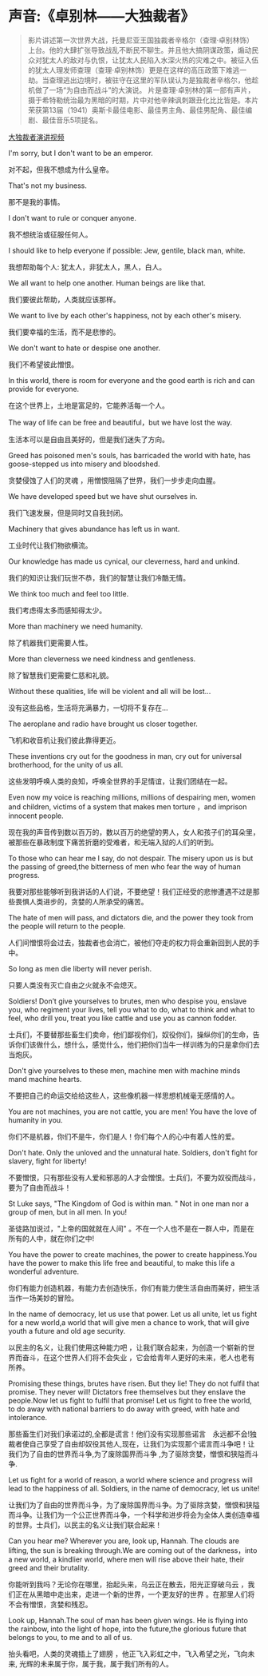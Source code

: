 # 声音:《卓别林——大独裁者》

>影片讲述第一次世界大战，托曼尼亚王国独裁者辛格尔（查理·卓别林饰）上台。他的大肆扩张导致战乱不断民不聊生。并且他大搞阴谋政策，煽动民众对犹太人的敌对与仇恨，让犹太人民陷入水深火热的灾难之中。被征入伍的犹太人理发师查理（查理·卓别林饰）更是在这样的高压政策下难逃一劫。当查理逃出边境时，被驻守在这里的军队误认为是独裁者辛格尔，他趁机做了一场“为自由而战斗”的大演说。 
>片是查理·卓别林的第一部有声片，摄于希特勒统治最为黑暗的时期，片中对他辛辣讽刺跟丑化比比皆是。本片荣获第13届（1941）奥斯卡最佳电影、最佳男主角、最佳男配角、最佳编剧、最佳音乐5项提名。

[大独裁者演讲视频](https://vimeo.com/617494602)

I'm sorry, but I don't want to be an emperor.

对不起，但我不想成为什么皇帝。

That's not my business.

那不是我的事情。

I don't want to rule or conquer anyone.

我不想统治或征服任何人。

I should like to help everyone if possible: Jew, gentile, black man, white.

我想帮助每个人: 犹太人，非犹太人，黑人，白人。

We all want to help one another. Human beings are like that.

我们要彼此帮助，人类就应该那样。

We want to live by each other's happiness, not by each other's misery.

我们要幸福的生活，而不是悲惨的。

We don't want to hate or despise one another.

我们不希望彼此憎恨。

In this world, there is room for everyone and the good earth is rich and can provide for everyone.

在这个世界上，土地是富足的，它能养活每一个人。

The way of life can be free and beautiful，but we have lost the way.

生活本可以是自由且美好的，但是我们迷失了方向。

Greed has poisoned men's souls, has barricaded the world with hate, has goose-stepped us into misery and bloodshed.

贪婪侵蚀了人们的灵魂 ，用憎恨阻隔了世界，我们一步步走向血腥。

We have developed speed but we have shut ourselves in.

我们飞速发展，但是同时又自我封闭。

Machinery that gives abundance has left us in want.

工业时代让我们物欲横流。

Our knowledge has made us cynical, our cleverness, hard and unkind.

我们的知识让我们玩世不恭，我们的智慧让我们冷酷无情。

We think too much and feel too little.

我们考虑得太多而感知得太少。

More than machinery we need humanity.

除了机器我们更需要人性。

More than cleverness we need kindness and gentleness.

除了智慧我们更需要仁慈和礼貌。

Without these qualities, life will be violent and all will be lost...

没有这些品格，生活将充满暴力，一切将不复存在…

The aeroplane and radio have brought us closer together.

飞机和收音机让我们彼此靠得更近。

These inventions cry out for the goodness in man, cry out for universal brotherhood, for the unity of us all.

这些发明呼唤人类的良知，呼唤全世界的手足情谊，让我们团结在一起。

Even now my voice is reaching millions, millions of despairing men, women and children, victims of a system that makes men torture ，and imprison innocent people.

现在我的声音传到数以百万的，数以百万的绝望的男人，女人和孩子们的耳朵里，被那些在暴政制度下痛苦折磨的受难者，和无端入狱的人们的听到。

To those who can hear me I say, do not despair. The misery upon us is but the passing of greed,the bitterness of men who fear the way of human progress. 

我要对那些能够听到我讲话的人们说，不要绝望！我们正经受的悲惨遭遇不过是那些畏惧人类进步的，贪婪的人所承受的痛苦。

The hate of men will pass, and dictators die, and the power they took from the people will return to the people.

人们间憎恨将会过去，独裁者也会消亡，被他们夺走的权力将会重新回到人民的手中。

So long as men die liberty will never perish.

只要人类没有灭亡自由之火就永不会熄灭。

Soldiers! Don’t give yourselves to brutes, men who despise you, enslave you, who regiment your lives, tell you what to do, what to think and what to feel, who drill you, treat you like cattle and use you as cannon fodder. 

士兵们，不要替那些畜生们卖命，他们鄙视你们，奴役你们，操纵你们的生命，告诉你们该做什么，想什么，感觉什么，他们把你们当牛一样训练为的只是拿你们去当炮灰。

Don't give yourselves to these men, machine men with machine minds mand machine hearts.

不要把自己的命运交给给这些人，这些像机器一样思想机械毫无感情的人。

You are not machines, you are not cattle, you are men! You have the love of humanity in you.

你们不是机器，你们不是牛，你们是人！你们每个人的心中有着人性的爱。

Don't hate. Only the unloved and the unnatural hate. Soldiers, don't fight for slavery, fight for liberty!

不要憎恨，只有那些没有人爱和邪恶的人才会憎恨。士兵们，不要为奴役而战斗，要为了自由而战斗！

St Luke says, "The Kingdom of God is within man. " Not in one man nor a group of men, but in all men. In you!

圣徒路加说过，"上帝的国就就在人间" 。不在一个人也不是在一群人中，而是在所有的人中，就在你们之中!

You have the power to create machines, the power to create happiness.You have the power to make this life free and beautiful, to make this life a wonderful adventure.

你们有能力创造机器，有能力去创造快乐，你们有能力使生活自由而美好，把生活当作一场美妙的冒险。

In the name of democracy, let us use that power. Let us all unite, let us fight for a new world,a world that will give men a chance to work, that will give youth a future and old age security.

以民主的名义，让我们使用这种能力吧 ，让我们联合起来，为创造一个崭新的世界而奋斗，在这个世界人们将不会失业 ，它会给青年人更好的未来，老人也老有所养。

Promising these things, brutes have risen. But they lie! They do not fulfil that promise. They never will! Dictators free themselves but they enslave the people.Now let us fight to fulfil that promise! Let us fight to free the world, to do away with national barriers to do away with greed, with hate and intolerance.

那些畜生们对我们承诺过的,全都是谎言！他们没有实现那些诺言　永远都不会!独裁者使自己享受了自由却奴役其他人,现在，让我们为实现那个诺言而斗争吧！让我们为了自由的世界而斗争,为了废除国界而斗争 ,为了驱除贪婪，憎恨和狭隘而斗争. 

Let us fight for a world of reason, a world where science and progress will lead to the happiness of all. Soldiers, in the name of democracy, let us unite!

让我们为了自由的世界而斗争，为了废除国界而斗争。为了驱除贪婪，憎恨和狭隘而斗争。让我们为一个公正世界而斗争，一个科学和进步将会为全体人类创造幸福的世界。士兵们，以民主的名义让我们联合起来！

Can you hear me? Wherever you are, look up, Hannah. The clouds are lifting, the sun is breaking through.We are coming out of the darkness，into a new world, a kindlier world, where men will rise above their hate, their greed and their brutality.

你能听到我吗？无论你在哪里，抬起头来，乌云正在散去，阳光正穿破乌云 ，我们正在从黑暗中走出来，走进一个新的世界，一个更友好的世界 。在那里人们将不会有憎恨，贪婪和残忍。

Look up, Hannah.The soul of man has been given wings. He is flying into the rainbow, into the light of hope, into the future,the glorious future that belongs to you, to me and to all of us.

抬头看吧，人类的灵魂插上了翅膀 ，他正飞入彩虹之中，飞入希望之光，飞向未来, 光辉的未来属于你，属于我，属于我们所有的人。

